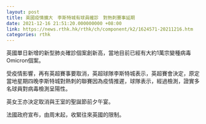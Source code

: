 ```yaml
---
layout: post
title: 英國疫情擴大　李斯特城有球員確診　對熱刺賽事延期
date: 2021-12-16 21:51:20.000000000 +08:00
link: https://news.rthk.hk/rthk/ch/component/k2/1624571-20211216.htm
categories: rthk
---
```


英國單日新增的新型肺炎確診個案創新高，當地目前已經有大約1萬宗變種病毒Omicron個案。

受疫情影響，再有英超賽事要取消，英超球隊李斯特城表示，英超賽會決定，原定當地星期四晚李斯特城對熱刺的聯賽因為疫情推遲，球隊表示，經過檢測，證實多名球員對病毒檢測呈陽性。

英女王亦決定取消與王室的聖誕節前夕午宴。

法國政府宣布，由周末起，收緊往來英國的限制。
